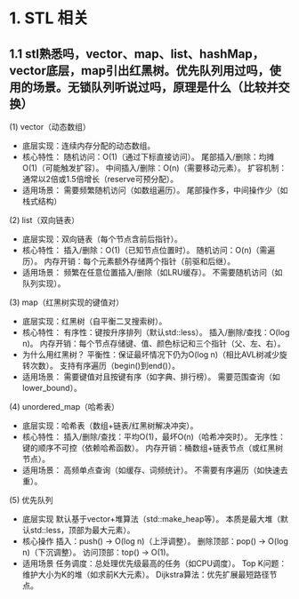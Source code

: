 # 1. STL 相关
## 1.1 stl熟悉吗，vector、map、list、hashMap，vector底层，map引出红黑树。优先队列用过吗，使用的场景。无锁队列听说过吗，原理是什么（比较并交换）
(1) vector（动态数组）
+ 底层实现：连续内存分配的动态数组。
+ 核心特性：
  随机访问：O(1)（通过下标直接访问）。
  尾部插入/删除：均摊 O(1)（可能触发扩容）。
  中间插入/删除：O(n)（需要移动元素）。
  扩容机制：通常以2倍或1.5倍增长（reserve可预分配）。
+ 适用场景：
  需要频繁随机访问（如数组遍历）。
  尾部操作多，中间操作少（如栈式结构）

(2) list（双向链表）
+ 底层实现：双向链表（每个节点含前后指针）。
+ 核心特性：
  插入/删除：O(1)（已知节点位置时）。
  随机访问：O(n)（需遍历）。
  内存开销：每个元素额外存储两个指针（前驱和后继）。
+ 适用场景：
  频繁在任意位置插入/删除（如LRU缓存）。
  不需要随机访问（如队列实现）。

(3) map（红黑树实现的键值对）
+ 底层实现：红黑树（自平衡二叉搜索树）。
+ 核心特性：
  有序性：键按升序排列（默认std::less）。
  插入/删除/查找：O(log n)。
  内存开销：每个节点存储键、值、颜色标记和三个指针（父、左、右）。
+ 为什么用红黑树？
  平衡性：保证最坏情况下仍为O(log n)（相比AVL树减少旋转次数）。
  支持有序遍历（begin()到end()）。
+ 适用场景：
  需要键值对且按键有序（如字典、排行榜）。
  需要范围查询（如lower_bound）。

(4) unordered_map（哈希表）
+ 底层实现：哈希表（数组+链表/红黑树解决冲突）。
+ 核心特性：
  插入/删除/查找：平均O(1)，最坏O(n)（哈希冲突时）。
  无序性：键的顺序不可控（依赖哈希函数）。
  内存开销：桶数组+链表节点（或红黑树节点）。
+ 适用场景：
  高频单点查询（如缓存、词频统计）。
  不需要有序遍历（如快速去重）。

(5) 优先队列
+ 底层实现
  默认基于vector+堆算法（std::make_heap等）。
  本质是最大堆（默认std::less，顶部为最大元素）。
+ 核心操作
  插入：push() → O(log n)（上浮调整）。
  删除顶部：pop() → O(log n)（下沉调整）。
  访问顶部：top() → O(1)。
+ 适用场景
  任务调度：总处理优先级最高的任务（如CPU调度）。
  Top K问题：维护大小为K的堆（如求前K大元素）。
  Dijkstra算法：优先扩展最短路径节点。
